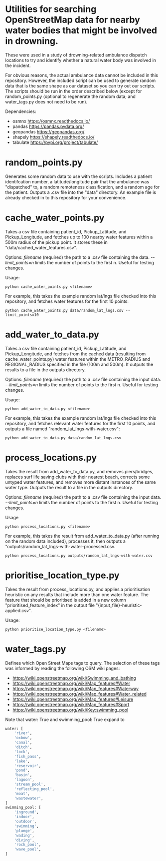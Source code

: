 # Utilities for searching OpenStreetMap data for nearby water bodies that might be involved in drowning.
These were used in a study of drowning-related ambulance dispatch locations to try and identify whether a 
natural water body was involved in the incident.

For obvious reasons, the actual ambulance data cannot be included in this repository. However, the included
script can be used to generate random data that is the same shape as our dataset so you can try out our scripts.
The scripts should be run in the order described below (except for random\_points.py (optional to regenerate
the random data; and water\_tags.py does not need to be run).

Dependencies:  
* osmnx <https://osmnx.readthedocs.io/>  
* pandas <https://pandas.pydata.org/>
* geopandas <https://geopandas.org/>
* shapely <https://shapely.readthedocs.io/>
* tabulate <https://pypi.org/project/tabulate/> 

# random\_points.py
Generates some random data to use with the scripts. Includes a patient identifcation number, a
latitude/longitude pair that the ambulance was "dispatched" to, a random remoteness classification, and
a random age for the patient. Outputs a .csv file into the "data" directory. An example file is already
checked in to this repository for your convenience.


# cache_water_points.py
Takes a csv file containing patient_id, Pickup_Latitude, and Pickup_Longitude, and fetches up to 100
nearby water features within a 500m radius of the pickup point. It stores these in
"data/cached\_water\_features.csv".

Options:
*filename* (required) the path to a .csv file containing the data.
*--limit_points=n* limits the number of points to the first n. Useful for testing changes.

Usage:
  
    python cache_water_points.py <filename>
  
For example, this takes the example random lat/lngs file checked into this repository, and fetches 
water features for the first 10 points:
  
    python cache_water_points.py data/random_lat_lngs.csv --limit_points=10
  
# add\_water\_to\_data.py
Takes a csv file containing patient_id, Pickup_Latitude, and Pickup_Longitude, and fetches from the
cached data (resulting from cache\_water\_points.py) water features within the METRO_RADIUS and
REGIONAL_RADIUS specified in the file (100m and 500m). It outputs the results to a file in the outputs
directory.

Options:
*filename* (required) the path to a .csv file containing the input data.
*--limit_points=n* limits the number of points to the first n. Useful for testing changes.

Usage:
  
    python add_water_to_data.py <filename>
  
For example, this takes the example random lat/lngs file checked into this repository, and fetches 
relevant water features for the first 10 points, and outputs a file named
"random\_lat\_lngs-with-water.csv":
  
    python add_water_to_data.py data/random_lat_lngs.csv
  
# process\_locations.py
Takes the result from add\_water\_to\_data.py, and removes piers/bridges, replaces surf life saving
clubs with their nearest beach, corrects some untyped water features, and removes more distant
instances of the same water type. Outputs the result to a file in the outputs directory.

Options:
*filename* (required) the path to a .csv file containing the input data.
*--limit_points=n* limits the number of points to the first n. Useful for testing changes.

Usage

    python process_locations.py <filename>

For example, this takes the result from add\_water\_to\_data.py (after running on the random data
included), processes it, then outputs a "outputs/random\_lat\_lngs-with-water-processed.csv.

    python process_locations.py outputs/random_lat_lngs-with-water.csv

# prioritise\_location\_type.py
Takes the result from process\_locations.py, and applies a prioritisation heuristic on any results
that include more than one water feature. The feature that should be prioritised is added in a new
column "prioritised_feature_index" in the output file "{input_file}-heuristic-applied.csv".

Usage:
  
    python prioritise_location_type.py <filename>

# water\_tags.py
Defines which Open Street Maps tags to query. The selection of these tags was
informed by reading the following OSM wiki pages:  
* <https://wiki.openstreetmap.org/wiki/Swimming_and_bathing>  
* <https://wiki.openstreetmap.org/wiki/Map_features#Water>  
* <https://wiki.openstreetmap.org/wiki/Map_features#Waterway>  
* <https://wiki.openstreetmap.org/wiki/Map_features#Water_related>  
* <https://wiki.openstreetmap.org/wiki/Map_features#Leisure>  
* <https://wiki.openstreetmap.org/wiki/Map_features#Sport>  
* <https://wiki.openstreetmap.org/wiki/Key:swimming_pool>  
  
Note that water: True and swimming\_pool: True expand to  
  
```python
water: [  
    'river',  
    'oxbow',  
    'canal',  
    'ditch',  
    'lock',  
    'fish_pass',  
    'lake',  
    'reservoir',  
    'pond',  
    'basin',  
    'lagoon',  
    'stream_pool',  
    'reflecting_pool',  
    'moat',    
    'wastewater',  
]    
swimming_pool: [  
    'inground',  
    'indoor',  
    'outdoor',  
    'swimming',  
    'plunge',  
    'wading',  
    'diving',  
    'rock_pool',  
    'wave_pool',  
]    
```
